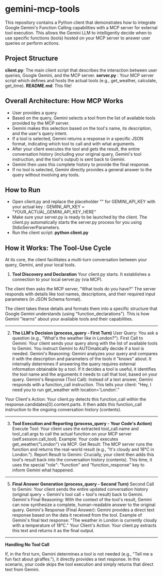 # gemini-mcp-tools

This repository contains a Python client that demonstrates how to integrate Google Gemini's Function Calling capabilities with a MCP server for external tool execution. This allows the Gemini LLM to intelligently decide when to use specific functions (tools) hosted on your MCP server to answer user queries or perform actions.

## Project Structure

**client.py**: The main client script that describes the interaction between user queries, Google Gemini, and the MCP server.
**server.py** : Your MCP server script which defines and hosts the actual tools (e.g., get_weather, calculate, get_time).
**README.md**: This file!

## Overall Architecture: How MCP Works

- User provides a query.
- Based on the query, Gemini selects a tool from the list of available tools provided by the MCP server.
- Gemini makes this selection based on the tool's name, its description, and the user's query intent.
- If a tool is selected, Gemini returns a response in a specific JSON format, indicating which tool to call and with what arguments.
- After your client executes the tool and gets the result, the entire conversation history (including your original query, Gemini's tool instruction, and the tool's output) is sent back to Gemini.
- Gemini then uses this complete history to provide the final response.
- If no tool is selected, Gemini directly provides a general answer to the query without involving any tools.

## How to Run

- Open client.py and replace the placeholder "" for GEMINI_API_KEY with your actual key : GEMINI_API_KEY = "YOUR_ACTUAL_GEMINI_API_KEY_HERE"
- Make sure your server.py is ready to be launched by the client. The client.py automatically starts the server.py process for you using StdioServerParameters.
- Run the client script:
**python client.py**

## How it Works: The Tool-Use Cycle

At its core, the client facilitates a multi-turn conversation between your query, Gemini, and your local tools.

1. **Tool Discovery and Declaration**
Your client.py starts. It establishes a connection to your local server.py (via MCP).

The client then asks the MCP server, "What tools do you have?" The server responds with details like tool names, descriptions, and their required input parameters (in JSON Schema format).

The client takes these details and formats them into a specific structure that Google Gemini understands (using "function_declarations"). This is how Gemini "learns" about your available tools and their capabilities.

-----------------------------------------------------------------------------------------------

2. **The LLM's Decision (process_query - First Turn)**
User Query: You ask a question (e.g., "What's the weather like in London?").
First Call to Gemini: Your client sends your query along with the list of available tools to Gemini. You instruct Gemini to AUTOmatically decide if a tool is needed.
Gemini's Reasoning:
Gemini analyzes your query and compares it with the description and parameters of the tools it "knows" about.
It internally determines if answering the query requires external information obtainable by a tool.
If it decides a tool is useful, it identifies the tool name and the arguments it needs to call that tool, based on your query.
Gemini's Response (Tool Call): Instead of a text answer, Gemini responds with a function_call instruction. This tells your client: "Hey, I need you to run get_weather with location='London'."

Your Client's Action: Your client.py detects this function_call within the response.candidates[0].content.parts. It then adds this function_call instruction to the ongoing conversation history (contents).

--------------------------------------------------------------------------------------------------------

3. **Tool Execution and Reporting (process_query - Your Code's Action)**
Execute Tool: Your client uses the extracted tool_call.name and tool_call.args to call the actual function on your MCP server (self.session.call_tool). Example: Your code executes get_weather("London") via MCP.
Get Result: The MCP server runs the function and returns the real-world result (e.g., "It's cloudy and 18°C in London.").
Report Result to Gemini: Crucially, your client then adds this tool's result back into the conversation history (contents). This time, it uses the special "role": "function" and "function_response" key to inform Gemini what happened.
---------------------------------------------

5. **Final Answer Generation (process_query - Second Turn)**
Second Call to Gemini: Your client sends the entire updated conversation history (original query + Gemini's tool call + tool's result) back to Gemini.
Gemini's Final Reasoning: With the context of the tool's result, Gemini can now synthesize a complete, human-readable answer to the original query.
Gemini's Response (Final Answer): Gemini provides a direct text response based on the data it received from the tool. Example of Gemini's final text response:
"The weather in London is currently cloudy with a temperature of 18°C."
Your Client's Action: Your client.py extracts this text and returns it as the final output.
------------------------------------------------------------------------------------------------

**Handling No Tool Call**

If, in the first turn, Gemini determines a tool is not needed (e.g., "Tell me a fun fact about giraffes."), it directly provides a text response. In this scenario, your code skips the tool execution and simply returns that direct text from Gemini.



